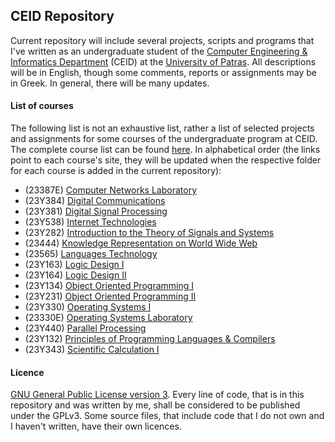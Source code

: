 ## CEID Repository
Current repository will include several projects, scripts and programs that I've written as an undergraduate student
of the [Computer Engineering & Informatics Department](https://www.ceid.upatras.gr/) (CEID) at the
[University of Patras](http://www.upatras.gr/). All descriptions will be in English, though some comments, reports or 
assignments may be in Greek. In general, there will be many updates.

#### List of courses
The following list is not an exhaustive list, rather a list of selected projects and assignments for some courses of 
the undergraduate program at CEID. The complete course list can be found 
[here](https://www.ceid.upatras.gr/en/undergraduate/courses). In alphabetical order (the links point to each course's
site, they will be updated when the respective folder for each course is added in the current repository):
* (23387E) [Computer Networks Laboratory](https://www.ceid.upatras.gr/en/undergraduate/courses/23387%CE%95)
* (23Y384) [Digital Communications](https://www.ceid.upatras.gr/en/undergraduate/courses/23%CE%A5384)
* (23Y381) [Digital Signal Processing](https://www.ceid.upatras.gr/en/undergraduate/courses/23%CE%A5381)
* (23Y538) [Internet Technologies](https://www.ceid.upatras.gr/en/undergraduate/courses/23%CE%A5538)
* (23Y282) [Introduction to the Theory of Signals and Systems](https://www.ceid.upatras.gr/en/undergraduate/courses/23%CE%A5282)
* (23444) [Knowledge Representation on World Wide Web](https://www.ceid.upatras.gr/en/undergraduate/courses/23444)
* (23565) [Languages Technology](https://www.ceid.upatras.gr/en/undergraduate/courses/23565)
* (23Y163) [Logic Design I](https://www.ceid.upatras.gr/en/undergraduate/courses/23%CE%A5163)
* (23Y164) [Logic Design II](https://www.ceid.upatras.gr/en/undergraduate/courses/23%CE%A5164)
* (23Y134) [Object Oriented Programming I](https://www.ceid.upatras.gr/en/undergraduate/courses/23%CE%A5134)
* (23Y231) [Object Oriented Programming II](https://www.ceid.upatras.gr/en/undergraduate/courses/23%CE%A5231)
* (23Y330) [Operating Systems I](https://www.ceid.upatras.gr/en/undergraduate/courses/23%CE%A5330)
* (23330E) [Operating Systems Laboratory](https://www.ceid.upatras.gr/en/undergraduate/courses/23330%CE%95)
* (23Y440) [Parallel Processing](https://www.ceid.upatras.gr/en/undergraduate/courses/23%CE%A5440)
* (23Y132) [Principles of Programming Languages & Compilers](https://www.ceid.upatras.gr/en/undergraduate/courses/23%CE%A5132)
* (23Y343) [Scientific Calculation I](https://www.ceid.upatras.gr/en/undergraduate/courses/23%CE%A5343)

#### Licence
[GNU General Public License version 3](https://www.gnu.org/licenses/gpl-3.0.en.html). Every line of code, that is in
this repository and was written by me, shall be considered to be published under the GPLv3. Some source files, that
include code that I do not own and I haven't written, have their own licences.
